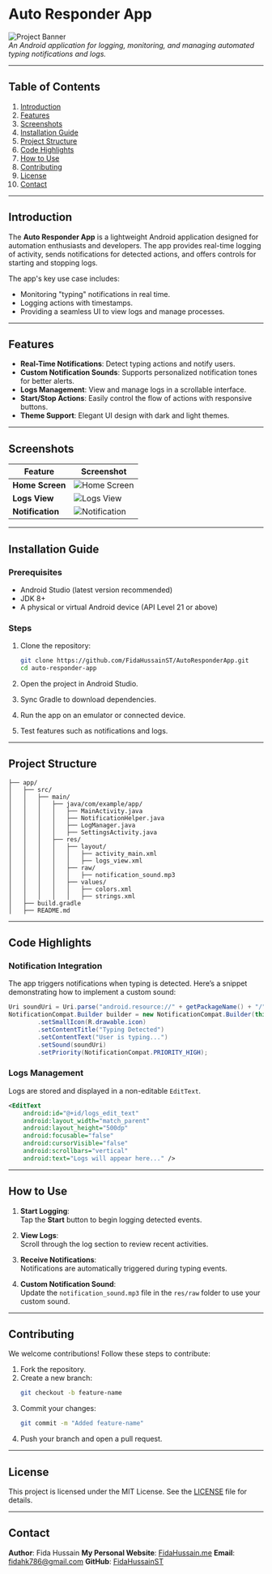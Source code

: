 
# **Auto Responder App**

![Project Banner](https://github.com/FidaHussainST/AutoResponderApp/blob/master/github-header-image.png)  
*An Android application for logging, monitoring, and managing automated typing notifications and logs.*

---

## **Table of Contents**

1. [Introduction](#introduction)  
2. [Features](#features)  
3. [Screenshots](#screenshots)  
4. [Installation Guide](#installation-guide)  
5. [Project Structure](#project-structure)  
6. [Code Highlights](#code-highlights)  
7. [How to Use](#how-to-use)  
8. [Contributing](#contributing)  
9. [License](#license)  
10. [Contact](#contact)  

---

## **Introduction**

The **Auto Responder App** is a lightweight Android application designed for automation enthusiasts and developers. The app provides real-time logging of activity, sends notifications for detected actions, and offers controls for starting and stopping logs.  

The app's key use case includes:
- Monitoring "typing" notifications in real time.
- Logging actions with timestamps.
- Providing a seamless UI to view logs and manage processes.

---

## **Features**

- **Real-Time Notifications**: Detect typing actions and notify users.  
- **Custom Notification Sounds**: Supports personalized notification tones for better alerts.  
- **Logs Management**: View and manage logs in a scrollable interface.  
- **Start/Stop Actions**: Easily control the flow of actions with responsive buttons.  
- **Theme Support**: Elegant UI design with dark and light themes.  

---

## **Screenshots**

| Feature | Screenshot |
|---------|------------|
| **Home Screen** | ![Home Screen](https://github.com/FidaHussainST/AutoResponderApp/blob/master/app/src/main/res/drawable/Dashboard.jpg) |
| **Logs View** | ![Logs View](https://github.com/FidaHussainST/AutoResponderApp/blob/master/app/src/main/res/drawable/Logs.jpg) |
| **Notification** | ![Notification](https://github.com/FidaHussainST/AutoResponderApp/blob/master/app/src/main/res/drawable/Notification.jpg) |

---

## **Installation Guide**

### **Prerequisites**
- Android Studio (latest version recommended)  
- JDK 8+  
- A physical or virtual Android device (API Level 21 or above)  

### **Steps**
1. Clone the repository:  
   ```bash
   git clone https://github.com/FidaHussainST/AutoResponderApp.git
   cd auto-responder-app
   ```

2. Open the project in Android Studio.  

3. Sync Gradle to download dependencies.  

4. Run the app on an emulator or connected device.  

5. Test features such as notifications and logs.  

---

## **Project Structure**

```plaintext
├── app/
│   ├── src/
│   │   ├── main/
│   │   │   ├── java/com/example/app/
│   │   │   │   ├── MainActivity.java
│   │   │   │   ├── NotificationHelper.java
│   │   │   │   ├── LogManager.java
│   │   │   │   ├── SettingsActivity.java
│   │   │   ├── res/
│   │   │   │   ├── layout/
│   │   │   │   │   ├── activity_main.xml
│   │   │   │   │   ├── logs_view.xml
│   │   │   │   ├── raw/
│   │   │   │   │   ├── notification_sound.mp3
│   │   │   │   ├── values/
│   │   │   │   │   ├── colors.xml
│   │   │   │   │   ├── strings.xml
│   ├── build.gradle
│   ├── README.md
```

---

## **Code Highlights**

### Notification Integration

The app triggers notifications when typing is detected. Here’s a snippet demonstrating how to implement a custom sound:  

```java
Uri soundUri = Uri.parse("android.resource://" + getPackageName() + "/" + R.raw.notification_sound);
NotificationCompat.Builder builder = new NotificationCompat.Builder(this, "typing_channel")
        .setSmallIcon(R.drawable.icon)
        .setContentTitle("Typing Detected")
        .setContentText("User is typing...")
        .setSound(soundUri)
        .setPriority(NotificationCompat.PRIORITY_HIGH);
```

### Logs Management  

Logs are stored and displayed in a non-editable `EditText`.  
```xml
<EditText
    android:id="@+id/logs_edit_text"
    android:layout_width="match_parent"
    android:layout_height="500dp"
    android:focusable="false"
    android:cursorVisible="false"
    android:scrollbars="vertical"
    android:text="Logs will appear here..." />
```

---

## **How to Use**

1. **Start Logging**:  
   Tap the **Start** button to begin logging detected events.  

2. **View Logs**:  
   Scroll through the log section to review recent activities.  

3. **Receive Notifications**:  
   Notifications are automatically triggered during typing events.  

4. **Custom Notification Sound**:  
   Update the `notification_sound.mp3` file in the `res/raw` folder to use your custom sound.  

---

## **Contributing**

We welcome contributions! Follow these steps to contribute:  

1. Fork the repository.  
2. Create a new branch:  
   ```bash
   git checkout -b feature-name
   ```
3. Commit your changes:  
   ```bash
   git commit -m "Added feature-name"
   ```
4. Push your branch and open a pull request.  

---

## **License**

This project is licensed under the MIT License. See the [LICENSE](LICENSE) file for details.

---

## **Contact**

**Author**: Fida Hussain
**My Personal Website**: [FidaHussain.me](https://fidahussain.me)
**Email**: fidahk786@gmail.com 
**GitHub**: [FidaHussainST](https://github.com/FidaHussainST)
